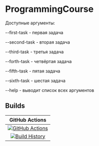 # ProgrammingCourse

Доступные аргументы:

--first-task - первая задача

--second-task - вторая задача

--third-task - третья задача

--forth-task - четвёртая задача

--fifth-task - пятая задача

--sixth-task - шестая задача

--help - выводит список всех аргументов

## Builds


GitHub Actions |
:---: |
[![GitHub Actions](https://github.com/IvanMoskalenko/Programming-Course/workflows/Build%20master/badge.svg)](https://github.com/IvanMoskalenko/Programming-Course/actions?query=branch%3Amaster) |
[![Build History](https://buildstats.info/github/chart/IvanMoskalenko/Programming-Course)](https://github.com/IvanMoskalenko/Programming-Course/actions?query=branch%3Amaster) |

